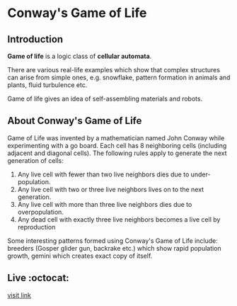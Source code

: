 # Conway's Game of Life

## Introduction

**Game of life** is a logic class of **cellular automata**.

There are various real-life examples which show that complex structures can arise from simple ones, e.g. snowflake, pattern formation in animals and plants, fluid turbulence etc.

Game of life gives an idea of self-assembling materials and robots.

## About Conway's Game of Life

Game of Life was invented by a mathematician named John Conway while experimenting with a go board.
Each cell has 8 neighboring cells (including adjacent and diagonal cells). The following rules apply to generate the next generation of cells:

1. Any live cell with fewer than two live neighbors dies due to under-population.
2. Any live cell with two or three live neighbors lives on to the next generation.
3. Any live cell with more than three live neighbors dies due to overpopulation.
4. Any dead cell with exactly three live neighbors becomes a live cell by reproduction

Some interesting patterns formed using Conway's Game of Life include: breeders (Gosper glider gun, backrake etc.) which show rapid population growth, gemini which creates exact copy of itself.

## Live :octocat:
[visit link](https://mighty-geek.github.io/Game_of_Life/)


